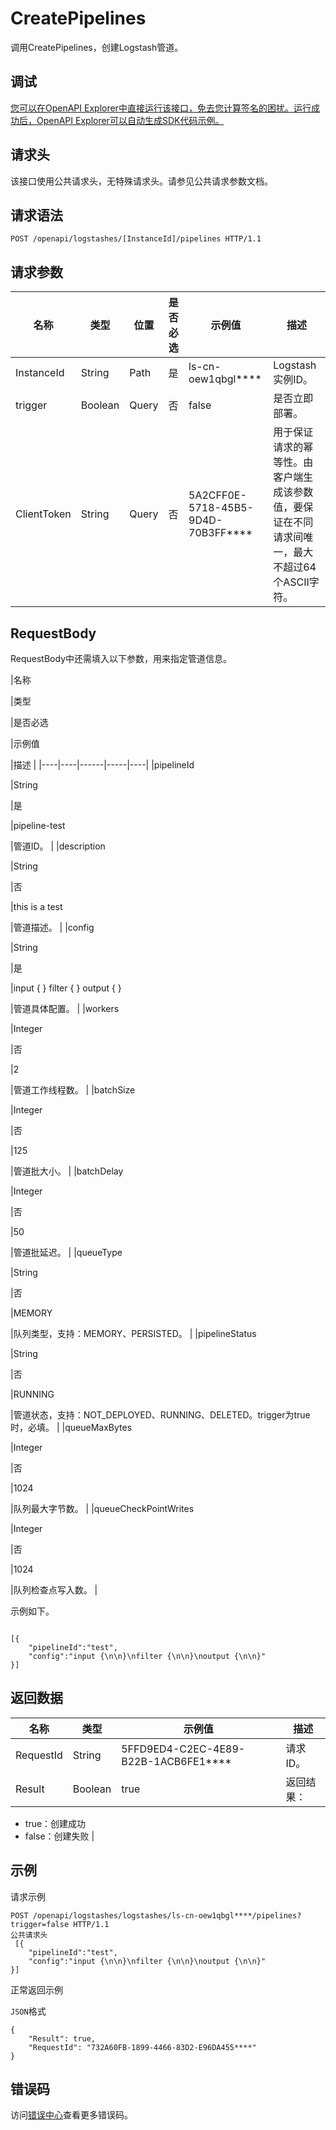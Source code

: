 # CreatePipelines

调用CreatePipelines，创建Logstash管道。

## 调试

[您可以在OpenAPI Explorer中直接运行该接口，免去您计算签名的困扰。运行成功后，OpenAPI Explorer可以自动生成SDK代码示例。](https://api.aliyun.com/#product=elasticsearch&api=CreatePipelines&type=ROA&version=2017-06-13)

## 请求头

该接口使用公共请求头，无特殊请求头。请参见公共请求参数文档。

## 请求语法

```
POST /openapi/logstashes/[InstanceId]/pipelines HTTP/1.1
```

## 请求参数

|名称|类型|位置|是否必选|示例值|描述|
|--|--|--|----|---|--|
|InstanceId|String|Path|是|ls-cn-oew1qbgl\*\*\*\*|Logstash实例ID。 |
|trigger|Boolean|Query|否|false|是否立即部署。 |
|ClientToken|String|Query|否|5A2CFF0E-5718-45B5-9D4D-70B3FF\*\*\*\*|用于保证请求的幂等性。由客户端生成该参数值，要保证在不同请求间唯一，最大不超过64个ASCII字符。 |

## RequestBody

RequestBody中还需填入以下参数，用来指定管道信息。

|名称

|类型

|是否必选

|示例值

|描述 |
|----|----|------|-----|----|
|pipelineId

|String

|是

|pipeline-test

|管道ID。 |
|description

|String

|否

|this is a test

|管道描述。 |
|config

|String

|是

|input \{ \} filter \{ \} output \{ \}

|管道具体配置。 |
|workers

|Integer

|否

|2

|管道工作线程数。 |
|batchSize

|Integer

|否

|125

|管道批大小。 |
|batchDelay

|Integer

|否

|50

|管道批延迟。 |
|queueType

|String

|否

|MEMORY

|队列类型，支持：MEMORY、PERSISTED。 |
|pipelineStatus

|String

|否

|RUNNING

|管道状态，支持：NOT\_DEPLOYED、RUNNING、DELETED。trigger为true时，必填。 |
|queueMaxBytes

|Integer

|否

|1024

|队列最大字节数。 |
|queueCheckPointWrites

|Integer

|否

|1024

|队列检查点写入数。 |

示例如下。

```

[{
    "pipelineId":"test",
    "config":"input {\n\n}\nfilter {\n\n}\noutput {\n\n}"
}]

```

## 返回数据

|名称|类型|示例值|描述|
|--|--|---|--|
|RequestId|String|5FFD9ED4-C2EC-4E89-B22B-1ACB6FE1\*\*\*\*|请求ID。 |
|Result|Boolean|true|返回结果：

 -   true：创建成功
-   false：创建失败 |

## 示例

请求示例

```
POST /openapi/logstashes/logstashes/ls-cn-oew1qbgl****/pipelines?trigger=false HTTP/1.1
公共请求头
 [{
    "pipelineId":"test",
    "config":"input {\n\n}\nfilter {\n\n}\noutput {\n\n}"
}]
```

正常返回示例

`JSON`格式

```
{
	"Result": true,
	"RequestId": "732A60FB-1899-4466-83D2-E96DA455****"
}
```

## 错误码

访问[错误中心](https://error-center.alibabacloud.com/status/product/elasticsearch)查看更多错误码。

